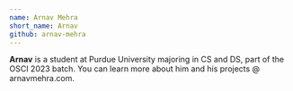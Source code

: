 ```yaml
---
name: Arnav Mehra
short_name: Arnav
github: arnav-mehra
---
```


**Arnav** is a student at Purdue University majoring in CS and DS, part of the OSCI 2023 batch. You can learn more about him and his projects @ arnavmehra.com.